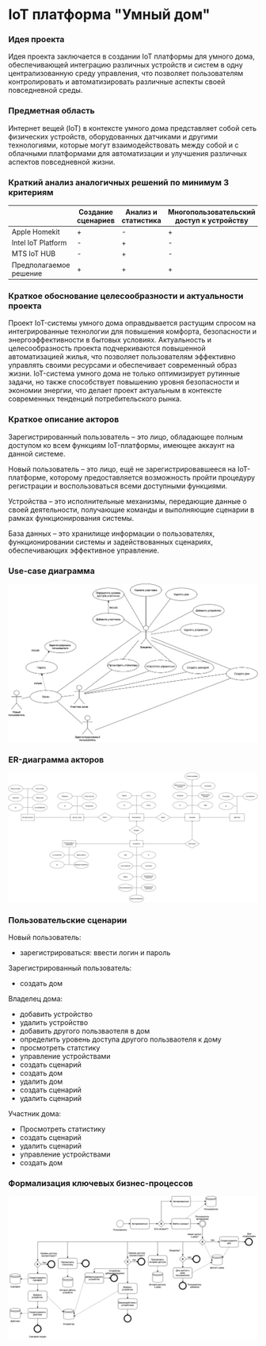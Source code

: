 # IoT платформа "Умный дом"

### Идея проекта

Идея проекта заключается в создании IoT платформы для умного дома, обеспечивающей интеграцию различных устройств и систем в одну централизованную среду управления, что позволяет пользователям контролировать и автоматизировать различные аспекты своей повседневной среды.

### Предметная область

Интернет вещей (IoT) в контексте умного дома представляет собой сеть физических устройств, оборудованных датчиками и другими технологиями, которые могут взаимодействовать между собой и с облачными платформами для автоматизации и улучшения различных аспектов повседневной жизни.

### Краткий анализ аналогичных решений по минимум 3 критериям

|              | Создание сценариев                 | Анализ и статистика | Многопользовательский доступ к устройству| 
|--------------|---------------------------|------------|-----------------------------|
| Apple Homekit | +       | -          | +                           | 
| Intel IoT Platform | -  | +          | -                           |
| MTS IoT HUB         | -      | +          | -                           |    
| Предполагаемое решение  | + | + | + |

### Краткое обоснование целесообразности и актуальности проекта

Проект IoT-системы умного дома оправдывается растущим спросом на интегрированные технологии для повышения комфорта, безопасности и энергоэффективности в бытовых условиях. Актуальность и целесообразность проекта подчеркиваются повышенной автоматизацией жилья, что позволяет пользователям эффективно управлять своими ресурсами и обеспечивает современный образ жизни. IoT-система умного дома не только оптимизирует рутинные задачи, но также способствует повышению уровня безопасности и экономии энергии, что делает проект актуальным в контексте современных тенденций потребительского рынка.

### Краткое описание акторов
Зарегистрированный пользователь – это лицо, обладающее полным доступом ко всем функциям IoT-платформы, имеющее аккаунт на данной системе.

Новый пользователь – это лицо, ещё не зарегистрировавшееся на IoT-платформе, которому предоставляется возможность пройти процедуру регистрации и воспользоваться всеми доступными функциями.

Устройства – это исполнительные механизмы, передающие данные о своей деятельности, получающие команды и выполняющие сценарии в рамках функционирования системы.

База данных – это хранилище информации о пользователях, функционировании системы и задействованных сценариях, обеспечивающих эффективное управление.
### Use-case диаграмма

![iot](/img/iot.png)

### ER-диаграмма акторов

![er](/img/er.png)

### Пользовательские сценарии
Новый пользователь:
* зарегистрироваться: ввести логин и пароль

Зарегистрированный пользователь:
* создать дом

Владелец дома:
* добавить устройство
* удалить устройство
* добавить другого пользваотеля в дом
* определить уровень доступа другого пользваотеля к дому
* просмотреть статстику
* управление устройствами
* создать сценарий
* создать дом
* удалить дом
* создать сценарий
* удалить сценарий

Участник дома:
* Просмотреть статистику
* создать сценарий
* удалить сценарий
* управление устройствами
* создать дом

### Формализация ключевых бизнес-процессов

![busmodel](/img/busmodel.png)
